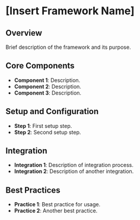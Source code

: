 <!-- Template Type: Framework -->
<!-- Topic: [Insert Framework Topic] -->
# [Insert Framework Name]
<!-- Example Use Case:
Framework: ROS (Robot Operating System)
Overview: Middleware that enables robotic software development.
Core Components: Nodes, Topics, Services, and Actions.
Best Practices: Modular design, real-time considerations.
Common Pitfalls: Overcomplicating the architecture, ignoring hardware limitations. -->

## Overview
Brief description of the framework and its purpose.

## Core Components
- **Component 1**: Description.
- **Component 2**: Description.
- **Component 3**: Description.

## Setup and Configuration
- **Step 1**: First setup step.
- **Step 2**: Second setup step.

## Integration
- **Integration 1**: Description of integration process.
- **Integration 2**: Description of another integration.

## Best Practices
- **Practice 1**: Best practice for usage.
- **Practice 2**: Another best practice.

